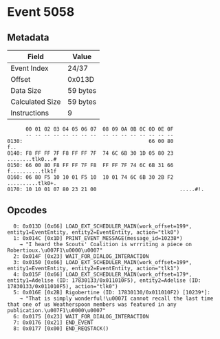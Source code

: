 # Event 5058

## Metadata

| Field           | Value    |
|-----------------|----------|
| Event Index     | 24/37    |
| Offset          | 0x013D   |
| Data Size       | 59 bytes |
| Calculated Size | 59 bytes |
| Instructions    | 9        |

```
      00 01 02 03 04 05 06 07  08 09 0A 0B 0C 0D 0E 0F
      -- -- -- -- -- -- -- --  -- -- -- -- -- -- -- --
0130:                                         66 00 80               f..
0140: F8 FF FF 7F F8 FF FF 7F  74 6C 6B 30 1D 05 80 23  ........tlk0...#
0150: 66 00 80 F8 FF FF 7F F8  FF FF 7F 74 6C 6B 31 66  f..........tlk1f
0160: 06 80 F5 10 10 01 F5 10  10 01 74 6C 6B 30 2B F2  ..........tlk0+.
0170: 10 10 01 07 80 23 21 00                           .....#!.        
```

## Opcodes

```
  0: 0x013D [0x66] LOAD_EXT_SCHEDULER_MAIN(work_offset=199*, entity1=EventEntity, entity2=EventEntity, action="tlk0")
  1: 0x014C [0x1D] PRINT_EVENT_MESSAGE(message_id=10238*)
    → "I heard the Scouts' Coalition is wrrriting a piece on Robertioux.\u007F1\u0000\u0007"
  2: 0x014F [0x23] WAIT_FOR_DIALOG_INTERACTION
  3: 0x0150 [0x66] LOAD_EXT_SCHEDULER_MAIN(work_offset=199*, entity1=EventEntity, entity2=EventEntity, action="tlk1")
  4: 0x015F [0x66] LOAD_EXT_SCHEDULER_MAIN(work_offset=179*, entity1=Adelise (ID: 17830133/0x011010F5), entity2=Adelise (ID: 17830133/0x011010F5), action="tlk0")
  5: 0x016E [0x2B] Rigobertine (ID: 17830130/0x011010F2) [10239*]:
    → "That is simply wonderful!\u0007I cannot recall the last time that one of us Weatherspoon members was featured in any publication.\u007F1\u0000\u0007"
  6: 0x0175 [0x23] WAIT_FOR_DIALOG_INTERACTION
  7: 0x0176 [0x21] END_EVENT
  8: 0x0177 [0x00] END_REQSTACK()
```
